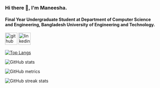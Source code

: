 ### Hi there 👋, I'm Maneesha.
#### Final Year Undergraduate Student at Department of Computer Science and Engineering, Bangladesh University of Engineering and Technology.



[<img src='https://cdn.jsdelivr.net/npm/simple-icons@3.0.1/icons/github.svg' alt='github' height='40'>](https://github.com/Maneesha28)  [<img src='https://cdn.jsdelivr.net/npm/simple-icons@3.0.1/icons/linkedin.svg' alt='linkedin' height='40'>](https://www.linkedin.com/in/maneesha-rani-saha-b0576a19b/)  

[![Top Langs](https://github-readme-stats.vercel.app/api/top-langs/?username=Maneesha28)](https://github.com/anuraghazra/github-readme-stats)

![GitHub stats](https://github-readme-stats.vercel.app/api?username=Maneesha28&show_icons=true)  

![GitHub metrics](https://metrics.lecoq.io/Maneesha28)  

![GitHub streak stats](https://streak-stats.demolab.com/?user=Maneesha28)  

